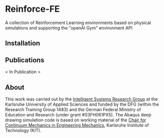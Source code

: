 # Reinforce-FE
A collection of Reinforcement Learning environments based on physical simulations and supporting the "openAI Gym" environment API
## Installation
## Publications
< In Publication >
## About
This work was carried out by the [Intelligent Systems Research Group](http://www.iwi.hs-karlsruhe.de/ResearchGroups/ISRG/) at the Karlsruhe University of Applied Sciences and funded by the DFG (within the Research Training Group 1483) and the German Federal Ministry of Education and Research (under grant \#03FH061PX5). The Abaqus deep drawing simulation code is based on working material of the [Chair for Continuum Mechanics in Engineering Mechanics](https://www.itm.kit.edu/english/cm/index.php), Karlsruhe Institute of Technology (KIT).
